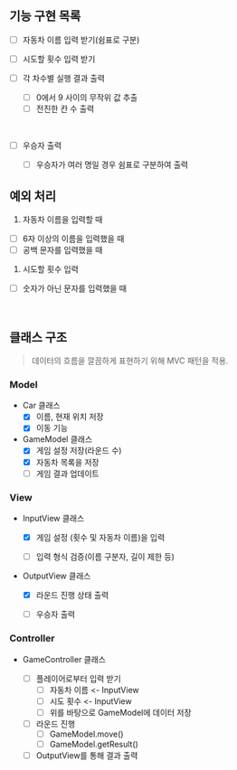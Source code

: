 ## 기능 구현 목록

- [ ] 자동차 이름 입력 받기(쉼표로 구분)

- [ ] 시도할 횟수 입력 받기

- [ ] 각 차수별 실행 결과 출력
  - [ ] 0에서 9 사이의 무작위 값 추출
  - [ ] 전진한 칸 수 출력
  
</br>

- [ ] 우승자 출력
  - [ ] 우승자가 여러 명일 경우 쉼표로 구분하여 출력


## 예외 처리
1. 자동차 이름을 입력할 때
- [ ] 6자 이상의 이름을 입력했을 때
- [ ] 공백 문자를 입력했을 때

1. 시도할 횟수 입력
- [ ] 숫자가 아닌 문자를 입력했을 때

<br/>

## 클래스 구조
> 데이터의 흐름을 깔끔하게 표현하기 위해 MVC 패턴을 적용.

### Model

- Car 클래스
  - [X] 이름, 현재 위치 저장
  - [X] 이동 기능
  
- GameModel 클래스
  - [X] 게임 설정 저장(라운드 수)
  - [X] 자동차 목록을 저장
  - [ ] 게임 결과 업데이트
  
### View

- InputView 클래스
  - [X] 게임 설정 (횟수 및 자동차 이름)을 입력
  - [ ] 입력 형식 검증(이름 구분자, 길이 제한 등)


- OutputView 클래스
  - [X] 라운드 진행 상태 출력
  - [ ] 우승자 출력


### Controller

- GameController 클래스
  
  - [ ] 플레이어로부터 입력 받기
    - [ ] 자동차 이름 <- InputView
    - [ ] 시도 횟수 <- InputView
    - [ ] 위를 바탕으로 GameModel에 데이터 저장
  - [ ] 라운드 진행
    - [ ] GameModel.move()
    - [ ] GameModel.getResult()
  - [ ] OutputView를 통해 결과 출력